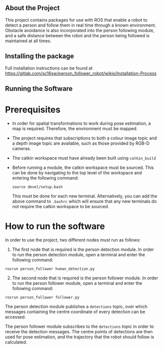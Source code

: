 ## About the Project

This project contains packages for use with ROS that enable a robot to detect a person and follow them in real time through a known environment. Obstacle avoidance is also incorporated into the person following module, and a safe distance between the robot and the person being followed is maintained at all times.

## Installing the package

Full installation instructions can be found at https://gitlab.com/sc16sw/person_follower_robot/wikis/Installation-Process

## Running the Software

# Prerequisites

*  In order for spatial transformations to work during pose estimation, a map is required. Therefore, the environment must be mapped.

*  The project requires that subscriptions to both a colour image topic and a depth image topic are available, such as those provided by RGB-D cameras.

*  The catkin workspace must have already been built using `catkin_build`

*  Before running a module, the catkin workspace must be sourced. This can be done by navigating to the top level of the workspace and entering the following command:
    ```
    source devel/setup.bash
    ```

    This must be done for each new terminal. Alternatively, you can add the above command to `.bashrc` which will ensure that any new terminals do not require the catkin workspace to be sourced.

# How to run the software

In order to use the project, two different nodes must run as follows:

1. The first node that is required is the person detection module. In order to run the person detection module, open a terminal and enter the following command:
```
rosrun person_follower human_detection.py
```

2. The second node that is required is the person follower module. In order to run the person follower module, open a terminal and enter the following command:
```
rosrun person_follower follower.py
```

The person detection module publishes a `detections` topic, over which messages containing the centre coordinate of every detection can be accessed.

The person follower module subscribes to the `detections` topic in order to receive the detection messages. The centre points of detections are then used for pose estimation, and the trajectory that the robot should follow is calculated.

